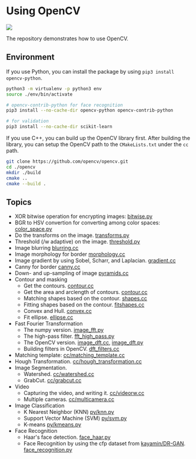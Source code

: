 # Using OpenCV 

![](https://img.shields.io/static/v1?label=OpenCV&message=4.5.5&color=blue)

The repository demonstrates how to use OpenCV.

## Environment

If you use Python, you can install the package by using `pip3 install opencv-python`.

```sh
python3 -m virtualenv -p python3 env
source ./env/bin/activate

# opencv-contrib-python for face recognition
pip3 install --no-cache-dir opencv-python opencv-contrib-python

# for validation
pip3 install --no-cache-dir scikit-learn
```

If you use C++, you can build up the OpenCV library first. After building the library, you can setup the OpenCV path to the `CMakeLists.txt` under the `cc` path.

```sh
git clone https://github.com/opencv/opencv.git
cd ./opencv
mkdir ./build
cmake ..
cmake --build .
```

## Topics

- XOR bitwise operation for encrypting images: [bitwise.py](py/bitwise.py)
- BGR to HSV convertion for converting among color spaces: [color_space.py](py/color_space.py)
- Do the transforms on the image. [transforms.py](py/transforms.py)
- Threshold (/w adaptive) on the image. [threshold.py](py/threshold.py)
- Image blurring [blurring.cc](cc/blurring.cc)
- Image morphology for border [morphology.cc](cc/morphology.cc)
- Image gradient by using Sobel, Scharr, and Laplacian. [gradient.cc](cc/gradient.cc)
- Canny for border [canny.cc](cc/canny.cc)
- Down- and up-sampling of image [pyramids.cc](cc/pyramids.cc)
- Contour and masking 
  - Get the contours. [contour.cc](cc/contour.cc)
  - Get the area and arclength of contours. [contour.cc](cc/contour.cc)
  - Matching shapes based on the contour. [shapes.cc](cc/shapes.cc)
  - Fitting shapes based on the contour. [fitshapes.cc](cc/fitshapes.cc)
  - Convex and Hull. [convex.cc](cc/convex.cc)
  - Fit ellipse. [ellipse.cc](cc/ellipse.cc)
- Fast Fourier Transformation
  - The numpy version. [image_fft.py](py/image_fft.py)
  - The high-pass filter. [fft_high_pass.py](py/fft_high_pass.py)
  - The OpenCV version. [image_dft.cc](cc/image_dft.cc), [image_dft.py](py/image_dft.py)
  - Building filters in OpenCV. [dft_filters.cc](cc/dft_filters.cc)
- Matching template: [cc/matching_template.cc](cc/matching_template.cc)
- Hough Transformation. [cc/hough_transformation.cc](cc/hough_transformation.cc)
- Image Segmentation.
  - Watershed. [cc/watershed.cc](cc/watershed.cc)
  - GrabCut. [cc/grabcut.cc](cc/grabcut.cc)
- Video
  - Capturing the video, and writing it. [cc/videorw.cc](cc/videorw.cc)
  - Multiple cameras. [cc/multicamera.cc](cc/multicamera.cc)
- Image Classification
  - K Nearest Neighbor (KNN) [py/knn.py](py/knn.py)
  - Support Vector Machine (SVM) [py/svm.py](py/svm.py)
  - K-means [py/kmeans.py](py/kmeans.py)
- Face Recognition
  - Haar's face detection. [face_haar.py](py/face_haar.py)
  - Face Recognition by using the cfp dataset from [kayamin/DR-GAN](https://github.com/kayamin/DR-GAN). [face_recognition.py](py/face_recognition.py)
